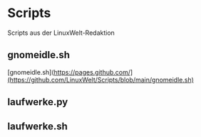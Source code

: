 # Scripts
Scripts aus der LinuxWelt-Redaktion

## gnomeidle.sh
[gnomeidle.sh](https://pages.github.com/](https://github.com/LinuxWelt/Scripts/blob/main/gnomeidle.sh)

## laufwerke.py

## laufwerke.sh

